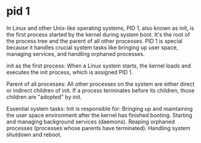 # pid 1

In Linux and other Unix-like operating systems, PID 1, also known as init, is the first process started by the kernel during system boot. It's the root of the process tree and the parent of all other processes. PID 1 is special because it handles crucial system tasks like bringing up user space, managing services, and handling orphaned processes.

init as the first process:
When a Linux system starts, the kernel loads and executes the init process, which is assigned PID 1.

Parent of all processes:
All other processes on the system are either direct or indirect children of init. If a process terminates before its children, those children are "adopted" by init.

Essential system tasks:
Init is responsible for:
Bringing up and maintaining the user space environment after the kernel has finished booting.
Starting and managing background services (daemons).
Reaping orphaned processes (processes whose parents have terminated).
Handling system shutdown and reboot.
